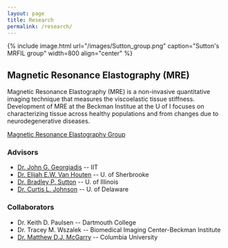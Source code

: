 ```yaml
---
layout: page
title: Research
permalink: /research/
---
```


{% include image.html url="/images/Sutton_group.png" caption="Sutton's MRFIL group" width=800 align="center" %}

## Magnetic Resonance Elastography (MRE)

Magnetic Resonance Elastography (MRE) is a non-invasive quantitative imaging technique that measures the viscoelastic tissue stiffness. Development of MRE at the Beckman Institue at the U of I focuses on characterizing tissue across healthy populations and from changes due to neurodegenerative diseases.

[Magnetic Resonance Elastography Group][mre_group] 

### Advisors

- [Dr. John G. Georgiadis][jgg] -- IIT
- [Dr. Elijah E.W. Van Houten][evh] -- U. of Sherbrooke
- [Dr. Bradley P. Sutton][bps] -- U. of Illinois
- [Dr. Curtis L. Johnson][clj] -- U. of Delaware 

### Collaborators

- Dr. Keith D. Paulsen -- Dartmouth College
- Dr. Tracey M. Wszalek -- Biomedical Imaging Center-Beckman Institute
- [Dr. Matthew D.J. McGarry][mmg] -- Columbia University


[mre_group]: http://mre.beckman.illinois.edu/
[jgg]: https://engineering.iit.edu/faculty/john-georgiadis
[evh]: https://www.usherbrooke.ca/gmecanique/departement/corps-professoral/elijah-van-houten/
[bps]: http://mrfil.bioen.illinois.edu/
[clj]: http://www.bme.udel.edu/curtis-johnson/

[mmg]: http://orion.bme.columbia.edu/ueil/person.php?id=mdm2206
